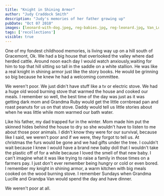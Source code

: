 ```yaml
---
title: "Knight in Shining Armor"
author: "Judy Craddock Smith"
description: "Judy's memories of her father growing up"
pubDate: "Oct 07 2010"
images: [leonard-with-dog.jpeg, reg-babies.jpg, reg-leonard.jpg, Van_Lucille_Leonard_Reginald.jpg]
tags: ['recollections']
visible: true
---
```

One of my fondest childhood memories, is living way up on a hill south of Gracemont, Ok. We had a big house that overlooked the valley where dad herded cattle. Around noon each day I would watch anxiously,waiting for him to top that hill sitting so tall in the saddle on a white stallion. He was like a real knight in shining armor just like the story books. He would be grinning so big because he knew he had a welcoming committee.

We weren't poor. We just didn't have stuff like a tv or electric stove. We had a huge old wood burning stove that warmed the house and cooked our meals. I remember so well, the best time of the day was just as it was getting dark mom and Grandma Ruby would get the little cornbread pan and roast peanuts for us on that stove. Daddy would tell us little stories about when he was little while mom warmed our bath water.

Like his father, my dad trapped fur in the winter. Mom made him put the skinned hides behind the house to dry so she wouldn't have to listen to me about those poor animals. I didn't know they were for our survival, because like I said, we weren't poor and if we were, they forgot to tell us.
At christmas the furs would be gone and we had gifts under the tree. I couldn't wait because I knew I would have a brand new baby doll that I wouldn't take the plastic off of for a while because I loved the smell of that new baby. I can't imagine what it was like trying to raise a family in those times on a farmers pay. I just don't ever remember being hungry or cold or even bored. I remember my knight in shining armor, a warm kitchen with big meals cooked on the wood burning stove. I remember Sundays when Grandma Lucille and Grandpa Van would spend the day and have dinner.

We weren't poor at all.
